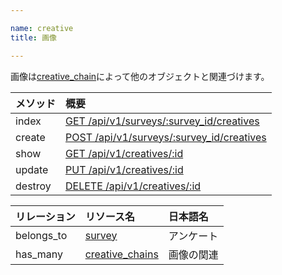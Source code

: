 ```yaml
---

name: creative
title: 画像

---
```



画像は[creative_chain](#creative_chain)によって他のオブジェクトと関連づけます。

|メソッド|概要|
|:---|:---|
|index|[GET /api/v1/surveys/:survey_id/creatives](#creative_index)|
|create|[POST /api/v1/surveys/:survey_id/creatives](#creative_create)|
|show|[GET /api/v1/creatives/:id](#creative_show)|
|update|[PUT /api/v1/creatives/:id](#creative_update)|
|destroy|[DELETE /api/v1/creatives/:id](#creative_delete)|

|リレーション|リソース名|日本語名|
|:---|:---|:---|
|belongs_to|[survey](#survey)|アンケート|
|has_many|[creative_chains](#creative_chain)|画像の関連|

